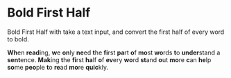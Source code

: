 # Bold First Half

Bold First Half with take a text input, and convert the first half of every word to bold.

<b>Wh</b>en <b>read</b>ing, <b>w</b>e <b>on</b>ly <b>ne</b>ed <b>t</b>he <b>fi</b>rst <b>pa</b>rt <b>o</b>f <b>mo</b>st <b>wo</b>rds <b>t</b>o <b>under</b>stand <b></b>a <b>sent</b>ence. <b>Mak</b>ing <b>t</b>he <b>fi</b>rst <b>ha</b>lf <b>o</b>f <b>ev</b>ery <b>wo</b>rd <b>st</b>and <b>o</b>ut <b>mo</b>re <b>c</b>an <b>he</b>lp <b>so</b>me <b>peo</b>ple <b>t</b>o <b>re</b>ad <b>mo</b>re <b>quic</b>kly.